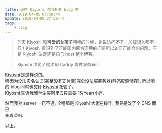 ```yaml
---
title: 现在 Kiyoshi 帮我托管 blog 啦
date: 2019-04-05 07:59:44
update: 2019-04-05 07:59:44
tags:
    - blog
---
```

> 昨天 Kiyoshi 和**可爱的女孩子**唠嗑的时候，她说访问不了！加载很久都不行！Kiyoshi 意识到了可能国内网络环境的问题所以访问可能会出问题，于是 Kiyoshi 决定还是自己 host 整个博客。

> Kiyoshi 决定了这次用 Caddy 当做服务器！

[Kiyoshi](https://blog.k1yoshi.com/article/the-first-bite-on-caddy) 是这样说的。  
咱因为没法实名认证(甚至没有支付宝)完全没法买服务器(静态资源储存), 所以咱的 blog 同时也交给 [Kiyoshi](https://blog.k1yoshi.com) 托管了。  
Kiyoshi 告诉我留学生买阿里云只需要 1$/Year(小声.  

然而我对 server 一窍不通, 全程都是 Kiyoshi 大佬在操作, 我只是改了个 DNS 而已.  
我真菜啊.

以上。
